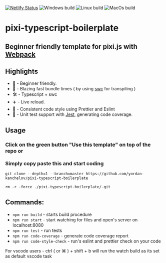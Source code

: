 [![Netlify Status](https://api.netlify.com/api/v1/badges/14e7ef42-5c90-44c8-a7ec-0b6e20c59735/deploy-status)](https://pixi-typescript-boilerplate.netlify.com) ![Windows build](https://github.com/jkanchelov/pixi-typescript-boilerplate/workflows/Windows%20build/badge.svg?branch=master) ![Linux build](https://github.com/jkanchelov/pixi-typescript-boilerplate/workflows/Linux%20build/badge.svg) ![MacOs build](https://github.com/jkanchelov/pixi-typescript-boilerplate/workflows/MacOs%20build/badge.svg)

# pixi-typescript-boilerplate

## Beginner friendly template for pixi.js with [Webpack](https://webpack.js.org/)

## Highlights

-   🔰 - Beginner friendly.
-   🚀 - Blazing fast bundle times ( by using [swc](https://github.com/swc-project/swc) for transpiling )
-   🛠 - Typescript + swc
-   ✈️ - Live reload.
-   📝 - Consistent code style using Prettier and Eslint
-   📝 - Unit test support with [Jest](https://jestjs.io/), generating code coverage.

## Usage

### Click on the green button "Use this template" on top of the repo or <br> <br> Simply copy paste this and start coding

`git clone --depth=1 --branch=master https://github.com/yordan-kanchelov/pixi-typescript-boilerplate`

`rm -r -force ./pixi-typescript-boilerplate/.git`

## Commands:

-   `npm run build` - starts build procedure
-   `npm run start` - start watching for files and open's server on localhost:8080
-   `npm run test` - run tests
-   `npm run code-coverage` - generate code coverage report
-   `npm run code-style-check` - run's eslint and prettier check on your code

For vscode users - ctrl ( or ⌘ ) + shift + b will run the watch build as its set as default vscode task
